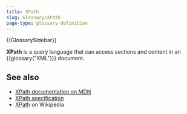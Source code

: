 ```yaml
---
title: XPath
slug: Glossary/XPath
page-type: glossary-definition
---
```


{{GlossarySidebar}}

**XPath** is a query language that can access sections and content in an {{glossary("XML")}} document.

## See also

- [XPath documentation on MDN](/en-US/docs/Web/XML/XPath)
- [XPath specification](https://www.w3.org/TR/xpath-3/)
- [XPath](https://en.wikipedia.org/wiki/XPath) on Wikipedia
